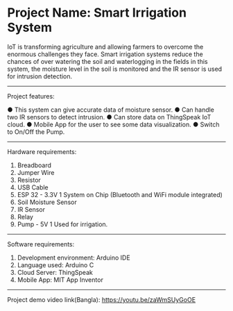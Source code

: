 # Project Name: Smart Irrigation System

IoT is transforming agriculture and allowing farmers to overcome the enormous challenges they face. Smart irrigation systems reduce the chances of over watering the soil and waterlogging in the fields in this system, the moisture level in the soil is monitored and the IR sensor is used for intrusion detection.

---

Project features:

● This system can give accurate data of moisture sensor.
● Can handle two IR sensors to detect intrusion.
● Can store data on ThingSpeak IoT cloud.
● Mobile App for the user to see some data visualization.
● Switch to On/Off the Pump.

---

Hardware requirements:
1. Breadboard 
2. Jumper Wire 
3. Resistor 
4. USB Cable
5. ESP 32 - 3.3V 1 System on Chip (Bluetooth and WiFi module integrated)
6. Soil Moisture Sensor
7. IR Sensor
8. Relay 
9. Pump - 5V 1 Used for irrigation.

---

Software requirements:
1. Development environment: Arduino IDE
2. Language used: Arduino C
3. Cloud Server: ThingSpeak
4. Mobile App: MIT App Inventor

---

Project demo video link(Bangla): https://youtu.be/zaWmSUyGoOE

